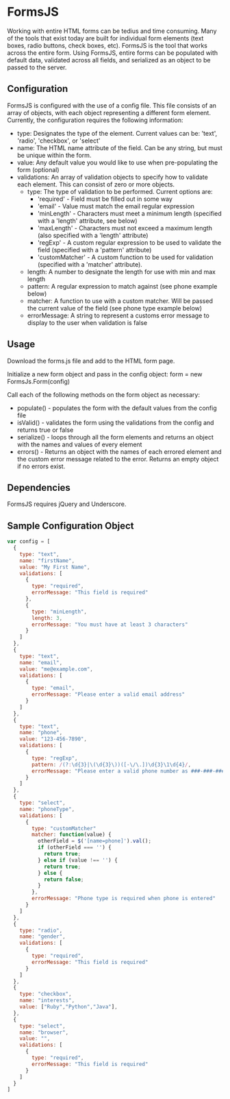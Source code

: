 # FormsJS

Working with entire HTML forms can be tedius and time consuming. Many of the tools that exist today are built for individual form elements (text boxes, radio buttons, check boxes, etc). FormsJS is the tool that works across the entire form. Using FormsJS, entire forms can be populated with default data, validated across all fields, and serialized as an object to be passed to the server.

## Configuration

FormsJS is configured with the use of a config file. This file consists of an array of objects, with each object representing a different form element. Currently, the configuration requires the following information:

* type: Designates the type of the element. Current values can be: 'text', 'radio', 'checkbox', or 'select'
* name: The HTML name attribute of the field. Can be any string, but must be unique within the form.
* value: Any default value you would like to use when pre-populating the form (optional)
* validations: An array of validation objects to specify how to validate each element. This can consist of zero or more objects.
  * type: The type of validation to be performed. Current options are:
    * 'required' - Field must be filled out in some way
    * 'email' - Value must match the email regular expression
    * 'minLength' - Characters must meet a minimum length (specified with a 'length' attribute, see below)
    * 'maxLength' - Characters must not exceed a maximum length (also specified with a 'length' attribute)
    * 'regExp' - A custom regular expression to be used to validate the field (specified with a 'pattern' attribute)
    * 'customMatcher' - A custom function to be used for validation (specified with a 'matcher' attribute).
  * length: A number to designate the length for use with min and max length
  * pattern: A regular expression to match against (see phone example below)
  * matcher: A function to use with a custom matcher. Will be passed the current value of the field (see phone type example below)
  * errorMessage: A string to represent a customs error message to display to the user when validation is false

## Usage

Download the forms.js file and add to the HTML form page.

Initialize a new form object and pass in the config object: form = new FormsJs.Form(config)

Call each of the following methods on the form object as necessary:

* populate() - populates the form with the default values from the config file
* isValid() - validates the form using the validations from the config and returns true or false
* serialize() - loops through all the form elements and returns an object with the names and values of every element
* errors() - Returns an object with the names of each errored element and the custom error message related to the error. Returns an empty object if no errors exist.

## Dependencies

FormsJS requires jQuery and Underscore.

## Sample Configuration Object

````javascript
var config = [
  {
    type: "text",
    name: "firstName",
    value: "My First Name",
    validations: [
      {
        type: "required",
        errorMessage: "This field is required"
      },
      {
        type: "minLength",
        length: 3,
        errorMessage: "You must have at least 3 characters"
      }
    ]
  },
  {
    type: "text",
    name: "email",
    value: "me@example.com",
    validations: [
      {
        type: "email",
        errorMessage: "Please enter a valid email address"
      }
    ]
  },
  {
    type: "text",
    name: "phone",
    value: "123-456-7890",
    validations: [
      {
        type: "regExp",
        pattern: /(?:\d{3}|\(\d{3}\))([-\/\.])\d{3}\1\d{4}/,
        errorMessage: "Please enter a valid phone number as ###-###-####"
      }
    ]
  },
  {
    type: "select",
    name: "phoneType",
    validations: [
      {
        type: "customMatcher"
        matcher: function(value) {
          otherField = $('[name=phone]').val();
          if (otherField === '') {
            return true;
          } else if (value !== '') {
            return true;
          } else {
            return false;
          }
        },
        errorMessage: "Phone type is required when phone is entered"
      }
    ]
  },
  {
    type: "radio",
    name: "gender",
    validations: [
      {
        type: "required",
        errorMessage: "This field is required"
      }
    ]
  },
  {
    type: "checkbox",
    name: "interests",
    value: ["Ruby","Python","Java"],
  },
  {
    type: "select",
    name: "browser",
    value: "",
    validations: [
      {
        type: "required",
        errorMessage: "This field is required"
      }
    ]
  }
]
````

